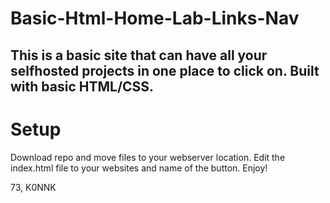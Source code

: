 # Basic-Html-Home-Lab-Links-Nav
## This is a basic site that can have all your selfhosted projects in one place to click on. Built with basic HTML/CSS.

# Setup
Download repo and move files to your webserver location. Edit the index.html file to your websites and name of the button. Enjoy!

73, K0NNK
